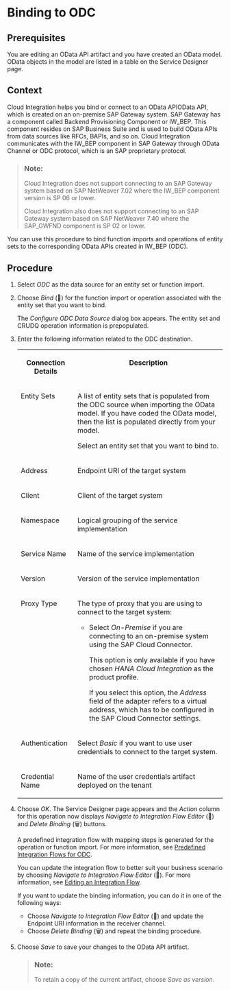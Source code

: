 <!-- loio460e1727bf5f4eb3b69e6945b5758c6b -->

<link rel="stylesheet" type="text/css" href="../css/sap-icons.css"/>

# Binding to ODC



## Prerequisites

You are editing an OData API artifact and you have created an OData model. OData objects in the model are listed in a table on the Service Designer page.



## Context

Cloud Integration helps you bind or connect to an OData APIOData API, which is created on an on-premise SAP Gateway system. SAP Gateway has a component called Backend Provisioning Component or IW\_BEP. This component resides on SAP Business Suite and is used to build OData APIs from data sources like RFCs, BAPIs, and so on. Cloud Integration communicates with the IW\_BEP component in SAP Gateway through OData Channel or ODC protocol, which is an SAP proprietary protocol.

> ### Note:  
> Cloud Integration does not support connecting to an SAP Gateway system based on SAP NetWeaver 7.02 where the IW\_BEP component version is SP 06 or lower.
> 
> Cloud Integration also does not support connecting to an SAP Gateway system based on SAP NetWeaver 7.40 where the SAP\_GWFND component is SP 02 or lower.

You can use this procedure to bind function imports and operations of entity sets to the corresponding OData APIs created in IW\_BEP \(ODC\).



## Procedure

1.  Select *ODC* as the data source for an entity set or function import.

2.  Choose *Bind* \(:link:\) for the function import or operation associated with the entity set that you want to bind.

    The *Configure ODC Data Source* dialog box appears. The entity set and CRUDQ operation information is prepopulated.

3.  Enter the following information related to the ODC destination.

    <a name="loio460e1727bf5f4eb3b69e6945b5758c6b__table_hzm_5gt_rw"/>


    <table>
    <tr>
    <th valign="top">

    Connection Details


    
    </th>
    <th valign="top">

    Description


    
    </th>
    </tr>
    <tr>
    <td valign="top">

    Entity Sets


    
    </td>
    <td valign="top">

    A list of entity sets that is populated from the ODC source when importing the OData model. If you have coded the OData model, then the list is populated directly from your model.

    Select an entity set that you want to bind to.


    
    </td>
    </tr>
    <tr>
    <td valign="top">

    Address


    
    </td>
    <td valign="top">

    Endpoint URI of the target system


    
    </td>
    </tr>
    <tr>
    <td valign="top">

    Client


    
    </td>
    <td valign="top">

    Client of the target system


    
    </td>
    </tr>
    <tr>
    <td valign="top">

    Namespace


    
    </td>
    <td valign="top">

    Logical grouping of the service implementation


    
    </td>
    </tr>
    <tr>
    <td valign="top">

    Service Name


    
    </td>
    <td valign="top">

    Name of the service implementation


    
    </td>
    </tr>
    <tr>
    <td valign="top">

    Version


    
    </td>
    <td valign="top">

    Version of the service implementation


    
    </td>
    </tr>
    <tr>
    <td valign="top">

    Proxy Type


    
    </td>
    <td valign="top">

    The type of proxy that you are using to connect to the target system:

    -   Select *On-Premise* if you are connecting to an on-premise system using the SAP Cloud Connector.

        This option is only available if you have chosen *HANA Cloud Integration* as the product profile.

        If you select this option, the *Address* field of the adapter refers to a virtual address, which has to be configured in the SAP Cloud Connector settings.



    
    </td>
    </tr>
    <tr>
    <td valign="top">

    Authentication


    
    </td>
    <td valign="top">

    Select *Basic* if you want to use user credentials to connect to the target system.


    
    </td>
    </tr>
    <tr>
    <td valign="top">

    Credential Name


    
    </td>
    <td valign="top">

    Name of the user credentials artifact deployed on the tenant


    
    </td>
    </tr>
    </table>
    
4.  Choose *OK*. The Service Designer page appears and the *Action* column for this operation now displays *Navigate to Integration Flow Editor* \(<span class="SAP-icons"></span>\) and *Delete Binding* \(:wastebasket:\) buttons.

    A predefined integration flow with mapping steps is generated for the operation or function import. For more information, see [Predefined Integration Flows for ODC](predefined-integration-flows-for-odc-677fcba.md).

    You can update the integration flow to better suit your business scenario by choosing *Navigate to Integration Flow Editor* \(<span class="SAP-icons"></span>\). For more information, see [Editing an Integration Flow](editing-an-integration-flow-ccd062a.md).

    If you want to update the binding information, you can do it in one of the following ways:

    -   Choose *Navigate to Integration Flow Editor* \(<span class="SAP-icons"></span>\) and update the Endpoint URI information in the receiver channel.
    -   Choose *Delete Binding* \(:wastebasket:\) and repeat the binding procedure.

5.  Choose *Save* to save your changes to the OData API artifact.

    > ### Note:  
    > To retain a copy of the current artifact, choose *Save as version*.


